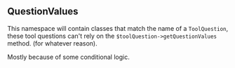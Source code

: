 ## QuestionValues

This namespace will contain classes that match the name of a `ToolQuestion`, these tool questions can't rely on the 
`$toolQuestion->getQuestionValues` method. (for whatever reason).

Mostly because of some conditional logic.